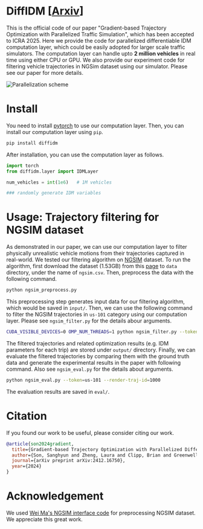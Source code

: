 # DiffIDM [[Arxiv](https://arxiv.org/abs/2412.16750)]

This is the official code of our paper "Gradient-based Trajectory Optimization with Parallelized Traffic Simulation", which has been accepted to ICRA 2025. Here we provide the code for parallelized differentiable IDM computation layer, which could be easily adopted for larger scale traffic simulators. The computation layer can handle upto **2 million vehicles** in real time using either CPU or GPU. We also provide our experiment code for filtering vehicle trajectories in NGSim dataset using our simulator. Please see our paper for more details.

![Parallelization scheme](/static/parallel.png)

# Install

You need to install [pytorch](https://pytorch.org/) to use our computation layer. Then, you can install our computation layer using `pip`.
```bash
pip install diffidm
```

After installation, you can use the computation layer as follows.
```python
import torch
from diffidm.layer import IDMLayer

num_vehicles = int(1e6)   # 1M vehicles

### randomly generate IDM variables


```

# Usage: Trajectory filtering for NGSIM dataset

As demonstrated in our paper, we can use our computation layer to filter physically unrealistic vehicle motions from their trajectories captured in real-world. We tested our filtering algorithm on [NGSIM](https://data.transportation.gov/stories/s/Next-Generation-Simulation-NGSIM-Open-Data/i5zb-xe34#ngsim-vehicle-trajectories-and-supporting-data) dataset. To run the algorithm, first download the dataset (1.53GB) from this [page](https://data.transportation.gov/Automobiles/Next-Generation-Simulation-NGSIM-Vehicle-Trajector/8ect-6jqj/about_data) to `data` directory, under the name of `ngsim.csv`. Then, preprocess the data with the following command.

```bash
python ngsim_preprocess.py
```

This preprocessing step generates input data for our filtering algorithm, which would be saved in `input/`. Then, we can use the following command to filter the NGSIM trajectories in `us-101` category using our computation layer. Please see `ngsim_filter.py` for the details abour arguments.

```bash
CUDA_VISIBLE_DEVICES=0 OMP_NUM_THREADS=1 python ngsim_filter.py --token=us-101 --device=cuda 
```

The filtered trajectories and related optimization results (e.g. IDM parameters for each trip) are stored under `output/` directory. Finally, we can evaluate the filtered trajectories by comparing them with the ground truth data and generate the experimental results in the paper with following command. Also see `ngsim_eval.py` for the details about arguments.

```bash
python ngsim_eval.py --token=us-101 --render-traj-id=1000
```

The evaluation results are saved in `eval/`.

# Citation

If you found our work to be useful, please consider citing our work.
```bibtex
@article{son2024gradient,
  title={Gradient-based Trajectory Optimization with Parallelized Differentiable Traffic Simulation},
  author={Son, Sanghyun and Zheng, Laura and Clipp, Brian and Greenwell, Connor and Philip, Sujin and Lin, Ming C},
  journal={arXiv preprint arXiv:2412.16750},
  year={2024}
}
```

# Acknowledgement

We used [Wei Ma's NGSIM interface code](https://github.com/Lemma1/NGSIM-interface) for preprocessing NGSIM dataset. We appreciate this great work.